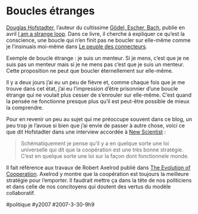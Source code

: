 # Boucles étranges

[Douglas Hofstadter](http://fr.wikipedia.org/wiki/Douglas_Hofstadter), l’auteur du cultissime [Gödel, Escher, Bach](http://www.amazon.fr/G%C3%B6del-Escher-Bach-Guirlande-Eternelle/dp/210005435X/ref=sr_1_1/402-5334915-1934535?ie=UTF8&s=books&qid=1175241347&sr=1-1), publie en avril [I am a strange loop](http://www.amazon.fr/Am-Strange-Loop-Douglas-Hofstadter/dp/0465030785/ref=pd_bbs_sr_1/402-5334915-1934535?ie=UTF8&s=english-books&qid=1175241048&sr=8-1). Dans ce livre, il cherche à expliquer ce qu’est la conscience, une boucle qui n’en finit pas ne boucler sur elle-même comme je l’insinuais moi-même dans [Le peuple des connecteurs](../../page/le-peuple-des-connecteurs).

Exemple de boucle étrange : je suis un menteur. Si je mens, c’est que je ne suis pas un menteur mais si je ne mens pas c’est que je suis un menteur. Cette proposition ne peut que boucler éternellement sur elle-même.

Il y a deux jours j’ai eu un peu de fièvre et, comme chaque fois que je me trouve dans cet état, j’ai eu l’impression d’être prisonnier d’une boucle étrange qui ne voulait plus cesser de s’enrouler sur elle-même. C’est quand la pensée ne fonctionne presque plus qu’il est peut-être possible de mieux la comprendre.

Pour en revenir un peu au sujet qui me préoccupe souvent dans ce blog, un peu trop je l’avoue si bien que j’ai envie de passer à autre chose, voici ce que dit Hofstadter dans une interview accordée à [New Scientist](http://www.newscientist.com/channel/opinion/mg19325942.000-interview-in-the-end-we-are-all-part-of-one-another.html) :

> Schématiquement je pense qu’il y a en quelque sorte une loi universelle qui dit que la coopération est une très bonne stratégie. C’est en quelque sorte une loi sur la façon dont fonctionnele monde.

Il fait référence aux travaux de Robert Axelrod publié dans [The Evolution of Cooperation](http://www.amazon.fr/Evolution-Cooperation-Robert-Axelrod/dp/0465005640/ref=sr_1_1/402-5334915-1934535?ie=UTF8&s=english-books&qid=1175241810&sr=1-1). Axelrod y montre que la coopération est toujours la meilleure stratégie pour l’emporter. Il faudrait mettre ça dans la tête de nos politiciens et dans celle de nos concitoyens qui doutent des vertus du modèle collaboratif.

#politique #y2007 #2007-3-30-9h9
